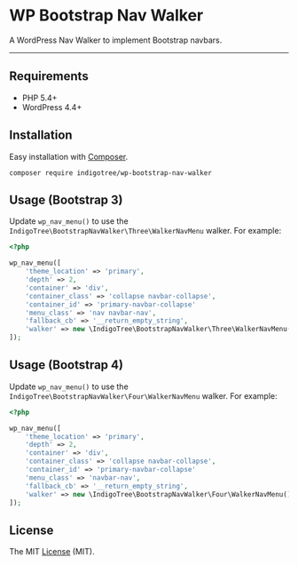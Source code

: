 # WP Bootstrap Nav Walker

A WordPress Nav Walker to implement Bootstrap navbars.

* * *

## Requirements

* PHP 5.4+
* WordPress 4.4+

## Installation

Easy installation with [Composer](https://getcomposer.org/).

````
composer require indigotree/wp-bootstrap-nav-walker
````

## Usage (Bootstrap 3)

Update `wp_nav_menu()` to use the `IndigoTree\BootstrapNavWalker\Three\WalkerNavMenu` walker. For example:

````php
<?php

wp_nav_menu([
    'theme_location' => 'primary',
    'depth' => 2,
    'container' => 'div',
    'container_class' => 'collapse navbar-collapse',
    'container_id' => 'primary-navbar-collapse'
    'menu_class' => 'nav navbar-nav',
    'fallback_cb' => '__return_empty_string',
    'walker' => new \IndigoTree\BootstrapNavWalker\Three\WalkerNavMenu()
]);
````

## Usage (Bootstrap 4)

Update `wp_nav_menu()` to use the `IndigoTree\BootstrapNavWalker\Four\WalkerNavMenu` walker. For example:

````php
<?php

wp_nav_menu([
    'theme_location' => 'primary',
    'depth' => 2,
    'container' => 'div',
    'container_class' => 'collapse navbar-collapse',
    'container_id' => 'primary-navbar-collapse'
    'menu_class' => 'navbar-nav',
    'fallback_cb' => '__return_empty_string',
    'walker' => new \IndigoTree\BootstrapNavWalker\Four\WalkerNavMenu()
]);
````

## License

The MIT [License](LICENSE.md) (MIT).
